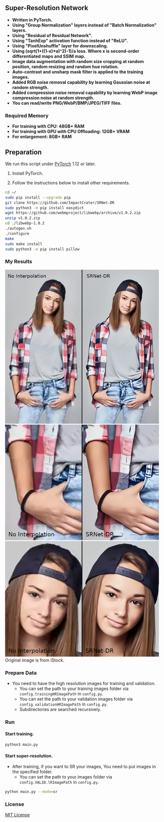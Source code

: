## Super-Resolution Network
- **Written in PyTorch.**
- **Using "Group Normalization" layers instead of "Batch Normalization" layers.**
- **Using "Residual of Residual Network".**
- **Using "TanhExp" activation function instead of "ReLU".**
- **Using "PixelUnshuffle" layer for downscaling.**
- **Using (sqrt(1+((1-x)\*a)^2)-1)/a loss. Where x is second-order differentiated maps and SSIM map.**
- **Image data augmentation with random size cropping at random position, random resizing and random hue rotation.**
- **Auto-contrast and unsharp mask filter is applied to the training images.**
- **Added RGB noise removal capability by learning Gaussian noise at random strength.**
- **Added compression noise removal capability by learning WebP image compression noise at random strength.**
- **You can read/write PNG/WebP/BMP/JPEG/TIFF files.**

### Required Memory
- **For training with CPU: 48GB+ RAM**
- **For training with GPU with CPU Offloading: 12GB+ VRAM**
- **For enlargement: 8GB+ RAM**

## Preparation

We run this script under [PyTorch](https://pytorch.org/) 1.12 or later.

1. Install PyTorch.

1. Follow the instructions below to install other requirements.
```bash
cd ~/
sudo pip install --upgrade pip
git clone https://github.com/ImpactCrater/SRNet-DR
sudo python3 -m pip install easydict
wget https://github.com/webmproject/libwebp/archive/v1.0.2.zip
unzip v1.0.2.zip
cd ./libwebp-1.0.2
./autogen.sh
./configure
make
sudo make install
sudo python3 -m pip install pillow
```

### My Results

<div align="center">
	<img src="img/SRNet-DR-Comparison-1-label-1.png"/>
</div>
</a>

<div align="center">
	<img src="img/SRNet-DR-Comparison-2-label-1.png"/>
</div>
</a>

<div align="center">
	<img src="img/SRNet-DR-Comparison-3-label-1.png"/>
</div>
</a>
Original image is from iStock.

### Prepare Data

 - You need to have the high resolution images for training and validation.
   -  You can set the path to your training images folder via `config.trainingHRImagePath` in `config.py`.
   -  You can set the path to your validation images folder via `config.validationHRImagePath` in `config.py`.
   -  Subdirectories are searched recursively.

### Run

#### Start training.

```bash
python3 main.py
```
#### Start super-resolution.
 - After training, if you want to SR your images, You need to put images in the specified folder.
   -  You can set the path to your images folder via `config.VALID.lRImagePath` in `config.py`.
  

```bash
python main.py --mode=sr 
```

### License
[MIT License](https://github.com/ImpactCrater/SRNet-D/blob/master/LICENSE.txt)
